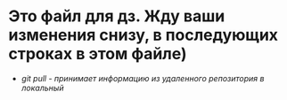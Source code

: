 # Это файл для дз. Жду ваши изменения снизу, в последующих строках в этом файле)

* _git pull - принимает информацию из удаленного репозитория в локальный_
